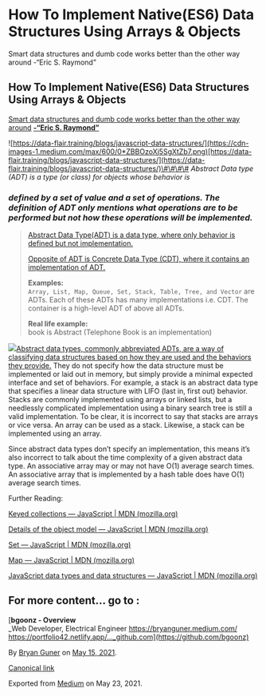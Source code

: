 # How To Implement Native\(ES6\) Data Structures Using Arrays & Objects

Smart data structures and dumb code works better than the other way around -“Eric S. Raymond”

## How To Implement Native\(ES6\) Data Structures Using Arrays & Objects

[Smart data structures and dumb code works better than the other way around](https://www.azquotes.com/quote/636065?ref=data-structures) [**-“Eric S. Raymond”**](https://twitter.com/esrtweet?ref_src=twsrc%5Egoogle%7Ctwcamp%5Eserp%7Ctwgr%5Eauthor)

![https://data-flair.training/blogs/javascript-data-structures/](https://cdn-images-1.medium.com/max/600/0*ZBBOzoXj5SgXtZb7.png)[https://data-flair.training/blogs/javascript-data-structures/](https://data-flair.training/blogs/javascript-data-structures/)\#\#\#\# _Abstract Data type \(ADT\) is a type \(or class\) for objects whose behavior is_

### _defined by a set of value and a set of operations. The definition of ADT only mentions what operations are to be performed but not how these operations will be implemented._

> [Abstract Data Type\(ADT\) is a data type, where only behavior is defined but not implementation.](https://stackoverflow.com/a/31113335/15158587)
>
> [Opposite of ADT is Concrete Data Type \(CDT\), where it contains an implementation of ADT.](https://stackoverflow.com/a/31113335/15158587)
>
> **Examples:**  
> `Array, List, Map, Queue, Set, Stack, Table, Tree, and Vector` are ADTs. Each of these ADTs has many implementations i.e. CDT. The container is a high-level ADT of above all ADTs.
>
> **Real life example:**  
> book is Abstract \(Telephone Book is an implementation\)

![](https://cdn-images-1.medium.com/max/800/0*mAq2n01VTypXYWh0.jpg)[Abstract data types, commonly abbreviated ADTs, are a way of classifying data structures based on how they are used and the behaviors they provide.](https://stackoverflow.com/a/65771454/15158587) They do not specify how the data structure must be implemented or laid out in memory, but simply provide a minimal expected interface and set of behaviors. For example, a stack is an abstract data type that specifies a linear data structure with LIFO \(last in, first out\) behavior. Stacks are commonly implemented using arrays or linked lists, but a needlessly complicated implementation using a binary search tree is still a valid implementation. To be clear, it is incorrect to say that stacks are arrays or vice versa. An array can be used as a stack. Likewise, a stack can be implemented using an array.

Since abstract data types don’t specify an implementation, this means it’s also incorrect to talk about the time complexity of a given abstract data type. An associative array may or may not have O\(1\) average search times. An associative array that is implemented by a hash table does have O\(1\) average search times.

Further Reading:

[Keyed collections — JavaScript \| MDN \(mozilla.org\)](https://developer.mozilla.org/en-US/docs/Web/JavaScript/Guide/Keyed_collections#map_object)

[Details of the object model — JavaScript \| MDN \(mozilla.org\)](https://developer.mozilla.org/en-US/docs/Web/JavaScript/Guide/Details_of_the_Object_Model#class-based_vs._prototype-based_languages)

[Set — JavaScript \| MDN \(mozilla.org\)](https://developer.mozilla.org/en-US/docs/Web/JavaScript/Reference/Global_Objects/Set)

[Map — JavaScript \| MDN \(mozilla.org\)](https://developer.mozilla.org/en-US/docs/Web/JavaScript/Reference/Global_Objects/Map)

[JavaScript data types and data structures — JavaScript \| MDN \(mozilla.org\)](https://developer.mozilla.org/en-US/docs/Web/JavaScript/Data_structures)

## For more content… go to :

[**bgoonz - Overview**  
 _Web Developer, Electrical Engineer https://bryanguner.medium.com/ https://portfolio42.netlify.app/…_github.com](https://github.com/bgoonz)

By [Bryan Guner](https://medium.com/@bryanguner) on [May 15, 2021](https://medium.com/p/ce953b9f6a07).

[Canonical link](https://medium.com/@bryanguner/how-to-implement-native-es6-data-structures-using-arrays-objects-ce953b9f6a07)

Exported from [Medium](https://medium.com) on May 23, 2021.

